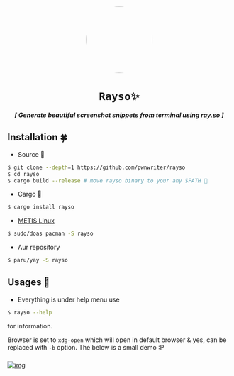 <div align="center">
    <img src="https://github.com/pwnwriter/rayso/blob/images/OoO.png" height="150" width="150" style="border-radius: 50%;">
  <h1><code>Rayso✨</code></h1>
<p><strong><em>[ Generate beautiful screenshot snippets from terminal using <a href="https://ray.so">ray.so</a> ]</em></strong></p>
</div>


## Installation 🍀

- Source 🍙

```bash
$ git clone --depth=1 https://github.com/pwnwriter/rayso
$ cd rayso
$ cargo build --release # move rayso binary to your any $PATH 🥦
```

- Cargo 🦀

```bash
$ cargo install rayso
 ```

- [METIS Linux](https://metislinux.org)

```bash
$ sudo/doas pacman -S rayso
```

- Aur repository

```bash
$ paru/yay -S rayso
```


## Usages 🎠
  - Everything is under help menu use
```bash
$ rayso --help 
```
for information.

Browser is set to `xdg-open` which will open in default browser & yes, can be replaced with `-b` option. The below is a small demo :P 
### 
<a href="https://youtu.be/TeyzQb8gUQs" target="_blank"><img src="https://github.com/pwnwriter/rayso/blob/images/884145.png" alt="img"  align="center"/></a>



